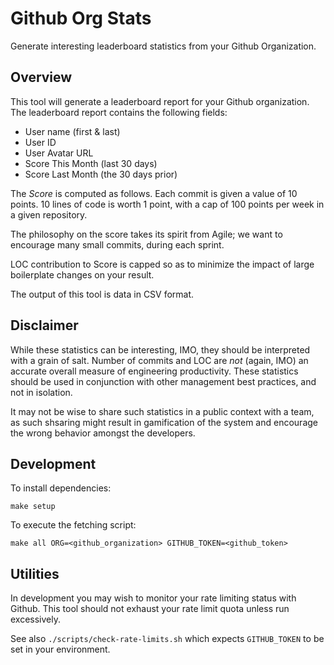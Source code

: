 # Github Org Stats

Generate interesting leaderboard statistics from your Github Organization.

## Overview

This tool will generate a leaderboard report for your Github organization.
The leaderboard report contains the following fields:

- User name (first & last)
- User ID
- User Avatar URL
- Score This Month (last 30 days)
- Score Last Month (the 30 days prior)

The _Score_ is computed as follows. Each commit is given a value of 10 points.
10 lines of code is worth 1 point, with a cap of 100 points per week in a given
repository.

The philosophy on the score takes its spirit from Agile; we want to encourage
many small commits, during each sprint.

LOC contribution to Score is capped so as to minimize the impact of large
boilerplate changes on your result.

The output of this tool is data in CSV format.

## Disclaimer

While these statistics can be interesting, IMO, they should be interpreted with
a grain of salt. Number of commits and LOC are _not_ (again, IMO) an accurate
overall measure of engineering productivity. These statistics should be used in
conjunction with other management best practices, and not in isolation.

It may not be wise to share such statistics in a public context with a team, as
such shsaring might result in gamification of the system and encourage the
wrong behavior amongst the developers.

## Development

To install dependencies:

    make setup

To execute the fetching script:

    make all ORG=<github_organization> GITHUB_TOKEN=<github_token>

## Utilities

In development you may wish to monitor your rate limiting status with Github.
This tool should not exhaust your rate limit quota unless run excessively.

See also `./scripts/check-rate-limits.sh` which expects `GITHUB_TOKEN` to be
set in your environment.
